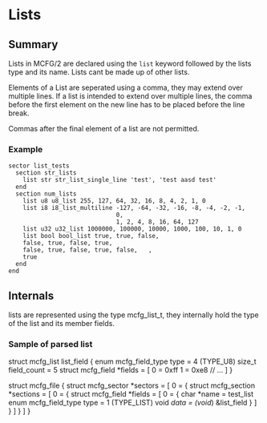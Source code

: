 # Lists
## Summary
Lists in MCFG/2 are declared using the `list` keyword followed by the lists type
and its name. Lists cant be made up of other lists.

Elements of a List are seperated using a comma, they may extend over multiple
lines. If a list is intended to extend over multiple lines, the comma before the
first element on the new line has to be placed before the line break.

Commas after the final element of a list are not permitted.

### Example
```mcfg
sector list_tests
  section str_lists
    list str str_list_single_line 'test', 'test aasd test'
  end
  section num_lists
    list u8 u8_list 255, 127, 64, 32, 16, 8, 4, 2, 1, 0
    list i8 i8_list_multiline -127, -64, -32, -16, -8, -4, -2, -1,
                              0,
                              1, 2, 4, 8, 16, 64, 127
    list u32 u32_list 1000000, 100000, 10000, 1000, 100, 10, 1, 0
    list bool bool_list true, true, false, 
    false, true, false, true,
    false, true, false, true, false,   ,   
    true
  end
end
```

## Internals
lists are represented using the type mcfg_list_t, they internally hold the type
of the list and its member fields.

### Sample of parsed list
struct mcfg_list list_field {
  enum mcfg_field_type type = 4 (TYPE_U8)
  size_t field_count = 5
  struct mcfg_field *fields = [
    0 = 0xff
    1 = 0xe8
    // ...
  ]
}

struct mcfg_file {
  struct mcfg_sector *sectors = [
    0 = {
      struct mcfg_section *sections = [
        0 = {
          struct mcfg_field *fields = [
            0 = {
              char *name = test_list
              enum mcfg_field_type type = 1 (TYPE_LIST)
              void *data = (void*) &list_field
            }
          ]
        }
      ]
    }
  ]
}

